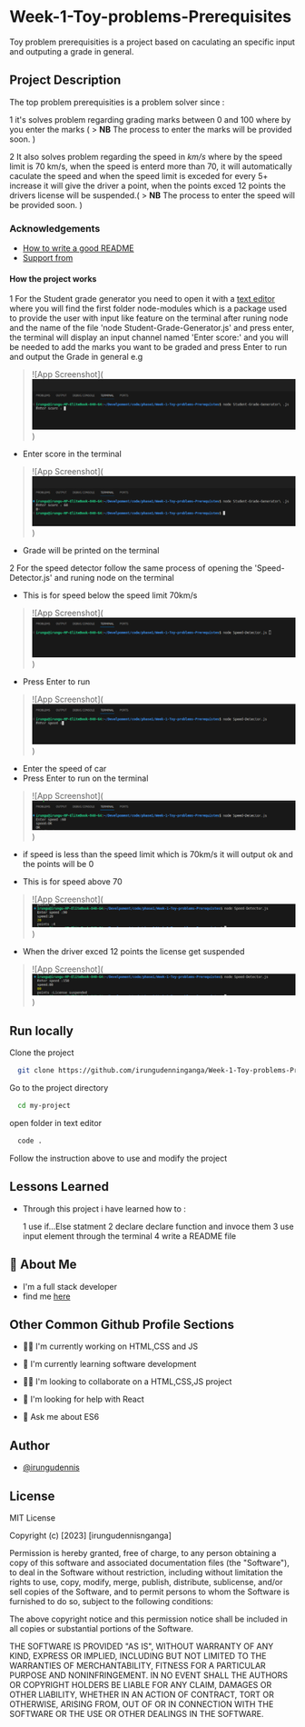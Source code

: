 # Week-1-Toy-problems-Prerequisites

Toy problem prerequisities is a project based on caculating an specific input and outputing a grade in general.

## Project Description

The top problem prerequisities is a problem solver since :

1 it's solves problem regarding grading marks between 0 and 100 where by you enter the marks (
    > **NB** The process to enter the marks will be provided soon.
)

2 It also solves problem regarding the speed in *km/s* where by the speed limit is 70 km/s, when the speed
  is enterd more than 70, it will automatically caculate the speed and when the speed limit is exceded for 
  every 5+ increase it will give the driver a point, when the points exced 12 points the drivers license 
  will be suspended.(
    > **NB** The process to enter the speed  will be provided soon.
)


### Acknowledgements

* [How to write a good README](https://www.freecodecamp.org/news/how-to-write-a-good-readme-file/)
* [Support from]()


#### How the project works 

1 For the Student grade generator you need to open it with a [text editor](https://code.visualstudio.com/docs) where you will find the first folder 
  node-modules which is a package used to provide the user with input like feature on the terminal after runing node and the name of the file 
  'node Student-Grade-Generator.js' and press enter, the terminal will display an input channel named 'Enter score:' and you will be needed to add 
  the marks you want to be graded and press Enter to run and output the Grade in general e.g 
  
  > ![App Screenshot](![Alt text](./images/enter-display-on-terminal.png))
  * Enter score in the terminal 

  > ![App Screenshot](![Alt text](./images/graded-score.png))
  * Grade will be printed on the terminal

2 For the speed detector follow the same process of opening the 'Speed-Detector.js' and runing node on the terminal 
  * This is for speed below the speed limit 70km/s

  > ![App Screenshot](![Alt text](./images/run-node-on-terminal.png))
  * Press Enter to run

  > ![App Screenshot](![Alt text](./images/input-speed.png))
  * Enter the speed of car
  * Press Enter to run on the terminal

  > ![App Screenshot](![Alt text](./images/output-1-on-terminal.png))
  * if speed is less than the speed limit which is 70km/s it will output ok and the points will be 0


  * This is for speed above 70    

  > ![App Screenshot](![Alt text](./images/output-2-on-terminal.png))

  * When the driver exced 12 points the license get suspended
  > ![App Screenshot](![Alt text](./images/output-3-on-terminal.png))


## Run locally

Clone the project

```bash
  git clone https://github.com/irungudenninganga/Week-1-Toy-problems-Prerequisites
```

Go to the project directory

```bash
  cd my-project
```

open folder in text editor 

```bash
  code .
```

Follow the instruction above to use and modify the project


## Lessons Learned

* Through this project i have learned how to :
  
  1 use if...Else statment
  2 declare declare function and invoce them 
  3 use input element through the terminal
  4 write a README file

## 🚀 About Me
 * I'm a full stack developer
 * find me [here](https://github.com/irungudenninganga)

## Other Common Github Profile Sections
  * 👩‍💻 I'm currently working on HTML,CSS and JS

  * 🧠 I'm currently learning software development

  * 👯‍♀️ I'm looking to collaborate on a HTML,CSS,JS project

  * 🤔 I'm looking for help with React

  * 💬 Ask me about ES6



## Author

  * [@irungudennis](https://github.com/irungudenninganga)

## License 
MIT License

Copyright (c) [2023] [irungudennisnganga]

Permission is hereby granted, free of charge, to any person obtaining a copy
of this software and associated documentation files (the "Software"), to deal
in the Software without restriction, including without limitation the rights
to use, copy, modify, merge, publish, distribute, sublicense, and/or sell
copies of the Software, and to permit persons to whom the Software is
furnished to do so, subject to the following conditions:

The above copyright notice and this permission notice shall be included in all
copies or substantial portions of the Software.

THE SOFTWARE IS PROVIDED "AS IS", WITHOUT WARRANTY OF ANY KIND, EXPRESS OR
IMPLIED, INCLUDING BUT NOT LIMITED TO THE WARRANTIES OF MERCHANTABILITY,
FITNESS FOR A PARTICULAR PURPOSE AND NONINFRINGEMENT. IN NO EVENT SHALL THE
AUTHORS OR COPYRIGHT HOLDERS BE LIABLE FOR ANY CLAIM, DAMAGES OR OTHER
LIABILITY, WHETHER IN AN ACTION OF CONTRACT, TORT OR OTHERWISE, ARISING FROM,
OUT OF OR IN CONNECTION WITH THE SOFTWARE OR THE USE OR OTHER DEALINGS IN THE
SOFTWARE.  


 





